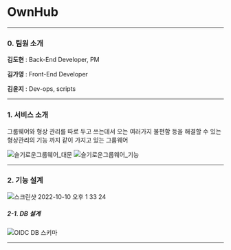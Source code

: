 # OwnHub

---

### 0. 팀원 소개

**김도현** : Back-End Developer, PM

**김가영** : Front-End Developer

**김윤지** : Dev-ops, scripts

---

### 1. 서비스 소개

그룹웨어와 형상 관리를 따로 두고 쓰는데서 오는 여러가지 불편함 등을 해결할 수 있는 형상관리의 기능 까지 같이 가지고 있는 그룹웨어

![슬기로운그룹웨어_대문](https://user-images.githubusercontent.com/38778937/171120960-829b48b6-89be-48c0-801d-d83b972065a5.jpg)
![슬기로운그룹웨어_기능](https://user-images.githubusercontent.com/38778937/171120976-58d389bc-7d23-445a-9a52-78617638fa36.jpg)

---

### 2. 기능 설계

![스크린샷 2022-10-10 오후 1 33 24](https://user-images.githubusercontent.com/73100987/194799737-25df8150-c638-40d4-9eab-9bd2168472a2.png)

##### 2-1. DB 설계

![OIDC DB 스키마](https://user-images.githubusercontent.com/73100987/194799779-8ff57c96-2695-4c20-99df-696c485aa945.png)

---

